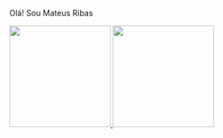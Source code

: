 Olá! Sou Mateus Ribas

<div>
  <a href="https://github.com/MateusRibasMarques">
    <img height="180em" src="https://github-readme-stats.vercel.app/api?username=MateusRibasMarques&show_icons=true&theme=dark&include_all_commits=true&count_private=true"/>
    <img height="180em" src="https://github-readme-stats.vercel.app/api/top-langs/?username=MateusRibasMarques&layout=compact&langs_count=16&theme=dark"/>
  </a>
</div>
